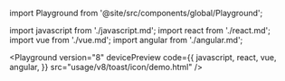 import Playground from '@site/src/components/global/Playground';

import javascript from './javascript.md';
import react from './react.md';
import vue from './vue.md';
import angular from './angular.md';

<Playground
  version="8"
  devicePreview
  code={{
    javascript,
    react,
    vue,
    angular,
  }}
  src="usage/v8/toast/icon/demo.html"
/>
